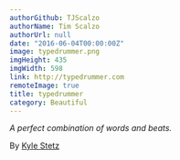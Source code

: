 ```yaml
---
authorGithub: TJScalzo
authorName: Tim Scalzo
authorUrl: null
date: "2016-06-04T00:00:00Z"
image: typedrummer.png
imgHeight: 435
imgWidth: 598
link: http://typedrummer.com
remoteImage: true
title: typedrummer
category: Beautiful
---
```


_A perfect combination of words and beats._

By [Kyle Stetz](http://kylestetz.com)
